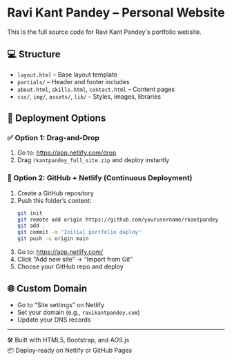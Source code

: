 # Ravi Kant Pandey – Personal Website

This is the full source code for Ravi Kant Pandey's portfolio website.

## 💻 Structure

- `layout.html` – Base layout template
- `partials/` – Header and footer includes
- `about.html`, `skills.html`, `contact.html` – Content pages
- `css/`, `img/`, `assets/`, `lib/` – Styles, images, libraries

## 🚀 Deployment Options

### ✅ Option 1: Drag-and-Drop

1. Go to: https://app.netlify.com/drop
2. Drag `rkantpandey_full_site.zip` and deploy instantly

### 🔄 Option 2: GitHub + Netlify (Continuous Deployment)

1. Create a GitHub repository
2. Push this folder’s content:
   ```bash
   git init
   git remote add origin https://github.com/yourusername/rkantpandey
   git add .
   git commit -m "Initial portfolio deploy"
   git push -u origin main
   ```
3. Go to: https://app.netlify.com/
4. Click “Add new site” → “Import from Git”
5. Choose your GitHub repo and deploy

## 🌐 Custom Domain

- Go to “Site settings” on Netlify
- Set your domain (e.g., `ravikantpandey.com`)
- Update your DNS records

---

🛠 Built with HTML5, Bootstrap, and AOS.js  
📦 Deploy-ready on Netlify or GitHub Pages